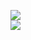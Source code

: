 [![](https://img.shields.io/badge/Made%20With-Github%20Spray-lightgrey.svg?style=for-the-badge&logo=github)](https://github.com/Annihil/github-spray#28896)  
[![](https://i.imgur.com/2DrTn0Z.gif)](https://github.com/Annihil/github-spray)